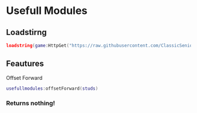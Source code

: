 # Usefull Modules

## Loadstirng
```lua
loadstring(game:HttpGet("https://raw.githubusercontent.com/ClassicSenior/UsefullModule/main/module.lua"))()
```

## Feautures
Offset Forward
```lua
usefullmodules:offsetForward(studs)
```
### Returns nothing!
